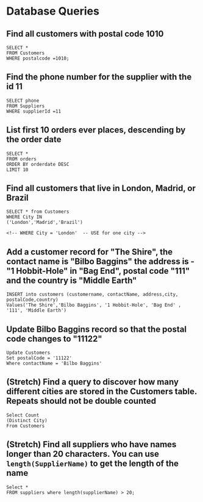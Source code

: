 # Database Queries

## Find all customers with postal code 1010
    SELECT *
    FROM Customers
    WHERE postalcode =1010;
## Find the phone number for the supplier with the id 11
    SELECT phone
    FROM Suppliers
    WHERE supplierId =11
## List first 10 orders ever places, descending by the order date
    SELECT *
    FROM orders
    ORDER BY orderdate DESC
    LIMIT 10

## Find all customers that live in London, Madrid, or Brazil
    SELECT * from Customers
    WHERE City IN 
    ('London','Madrid','Brazil')

    <!-- WHERE City = 'London'  -- USE for one city -->

## Add a customer record for "The Shire", the contact name is "Bilbo Baggins" the address is -"1 Hobbit-Hole" in "Bag End", postal code "111" and the country is "Middle Earth"
    INSERT into customers (customername, contactName, address,city, postalCode,country)
    Values('The Shire','Bilbo Baggins', '1 Hobbit-Hole', 'Bag End' , '111', 'Middle Earth')

## Update Bilbo Baggins record so that the postal code changes to "11122"
    Update Customers
    Set postalCode = '11122'
    Where contactName = 'Bilbo Baggins'

## (Stretch) Find a query to discover how many different cities are stored in the Customers table. Repeats should not be double counted
    Select Count
    (Distinct City)
    From Customers

## (Stretch) Find all suppliers who have names longer than 20 characters. You can use `length(SupplierName)` to get the length of the name
    Select *
    FROM suppliers where length(supplierName) > 20;